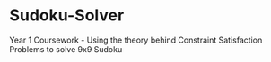 # Sudoku-Solver
Year 1 Coursework - Using the theory behind Constraint Satisfaction Problems to solve 9x9 Sudoku
